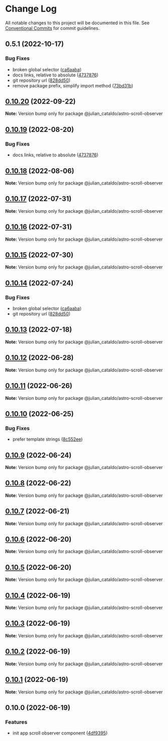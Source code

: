 # Change Log

All notable changes to this project will be documented in this file.
See [Conventional Commits](https://conventionalcommits.org) for commit guidelines.

## 0.5.1 (2022-10-17)


### Bug Fixes

* broken global selector ([ca6aaba](https://github.com/JulianCataldo/web-garden/commit/ca6aaba9c0fd2a8614b9fd1d72c319eb356c3cee))
* docs links, relative to absolute ([4737876](https://github.com/JulianCataldo/web-garden/commit/473787617df5692cea016d2efd985cd234a96c95))
* git repository url ([828dd50](https://github.com/JulianCataldo/web-garden/commit/828dd5087cd131229eae559dbf5d6d638c83f600))
* remove package prefix, simplify import method ([73bd31b](https://github.com/JulianCataldo/web-garden/commit/73bd31bf1f501624036a74a3f19c5bf83cc9c0a4))



## [0.10.20](https://github.com/JulianCataldo/web-garden/compare/@julian_cataldo/astro-scroll-observer@0.10.19...@julian_cataldo/astro-scroll-observer@0.10.20) (2022-09-22)

**Note:** Version bump only for package @julian_cataldo/astro-scroll-observer





## [0.10.19](https://github.com/JulianCataldo/web-garden/compare/@julian_cataldo/astro-scroll-observer@0.10.18...@julian_cataldo/astro-scroll-observer@0.10.19) (2022-08-20)


### Bug Fixes

* docs links, relative to absolute ([4737876](https://github.com/JulianCataldo/web-garden/commit/473787617df5692cea016d2efd985cd234a96c95))



## [0.10.18](https://github.com/JulianCataldo/web-garden/compare/@julian_cataldo/astro-scroll-observer@0.10.17...@julian_cataldo/astro-scroll-observer@0.10.18) (2022-08-06)

**Note:** Version bump only for package @julian_cataldo/astro-scroll-observer





## [0.10.17](https://github.com/JulianCataldo/web-garden/compare/@julian_cataldo/astro-scroll-observer@0.10.16...@julian_cataldo/astro-scroll-observer@0.10.17) (2022-07-31)

**Note:** Version bump only for package @julian_cataldo/astro-scroll-observer





## [0.10.16](https://github.com/JulianCataldo/web-garden/compare/@julian_cataldo/astro-scroll-observer@0.10.15...@julian_cataldo/astro-scroll-observer@0.10.16) (2022-07-31)

**Note:** Version bump only for package @julian_cataldo/astro-scroll-observer





## [0.10.15](https://github.com/JulianCataldo/web-garden/compare/@julian_cataldo/astro-scroll-observer@0.10.14...@julian_cataldo/astro-scroll-observer@0.10.15) (2022-07-30)

**Note:** Version bump only for package @julian_cataldo/astro-scroll-observer





## [0.10.14](https://github.com/JulianCataldo/web-garden/compare/@julian_cataldo/astro-scroll-observer@0.10.13...@julian_cataldo/astro-scroll-observer@0.10.14) (2022-07-24)


### Bug Fixes

* broken global selector ([ca6aaba](https://github.com/JulianCataldo/web-garden/commit/ca6aaba9c0fd2a8614b9fd1d72c319eb356c3cee))
* git repository url ([828dd50](https://github.com/JulianCataldo/web-garden/commit/828dd5087cd131229eae559dbf5d6d638c83f600))



## [0.10.13](https://github.com/JulianCataldo/web-garden/compare/@julian_cataldo/astro-scroll-observer@0.10.12...@julian_cataldo/astro-scroll-observer@0.10.13) (2022-07-18)

**Note:** Version bump only for package @julian_cataldo/astro-scroll-observer

## [0.10.12](https://github.com/JulianCataldo/web-garden/compare/@julian_cataldo/astro-scroll-observer@0.10.11...@julian_cataldo/astro-scroll-observer@0.10.12) (2022-06-28)

**Note:** Version bump only for package @julian_cataldo/astro-scroll-observer

## [0.10.11](https://github.com/JulianCataldo/web-garden/compare/@julian_cataldo/astro-scroll-observer@0.10.10...@julian_cataldo/astro-scroll-observer@0.10.11) (2022-06-26)

**Note:** Version bump only for package @julian_cataldo/astro-scroll-observer

## [0.10.10](https://github.com/JulianCataldo/web-garden/compare/@julian_cataldo/astro-scroll-observer@0.10.9...@julian_cataldo/astro-scroll-observer@0.10.10) (2022-06-25)

### Bug Fixes

- prefer template strings ([8c552ee](https://github.com/JulianCataldo/web-garden/commit/8c552eeb01b379e67d8033480df09c9afc51d54c))

## [0.10.9](https://github.com/JulianCataldo/web-garden/compare/@julian_cataldo/astro-scroll-observer@0.10.8...@julian_cataldo/astro-scroll-observer@0.10.9) (2022-06-24)

**Note:** Version bump only for package @julian_cataldo/astro-scroll-observer

## [0.10.8](https://github.com/JulianCataldo/web-garden/compare/@julian_cataldo/astro-scroll-observer@0.10.7...@julian_cataldo/astro-scroll-observer@0.10.8) (2022-06-22)

**Note:** Version bump only for package @julian_cataldo/astro-scroll-observer

## [0.10.7](https://github.com/JulianCataldo/web-garden/compare/@julian_cataldo/astro-scroll-observer@0.10.6...@julian_cataldo/astro-scroll-observer@0.10.7) (2022-06-21)

**Note:** Version bump only for package @julian_cataldo/astro-scroll-observer

## [0.10.6](https://github.com/JulianCataldo/web-garden/compare/@julian_cataldo/astro-scroll-observer@0.10.5...@julian_cataldo/astro-scroll-observer@0.10.6) (2022-06-20)

**Note:** Version bump only for package @julian_cataldo/astro-scroll-observer

## [0.10.5](https://github.com/JulianCataldo/web-garden/compare/@julian_cataldo/astro-scroll-observer@0.10.4...@julian_cataldo/astro-scroll-observer@0.10.5) (2022-06-20)

**Note:** Version bump only for package @julian_cataldo/astro-scroll-observer

## [0.10.4](https://github.com/JulianCataldo/web-garden/compare/@julian_cataldo/astro-scroll-observer@0.10.3...@julian_cataldo/astro-scroll-observer@0.10.4) (2022-06-19)

**Note:** Version bump only for package @julian_cataldo/astro-scroll-observer

## [0.10.3](https://github.com/JulianCataldo/web-garden/compare/@julian_cataldo/astro-scroll-observer@0.10.2...@julian_cataldo/astro-scroll-observer@0.10.3) (2022-06-19)

**Note:** Version bump only for package @julian_cataldo/astro-scroll-observer

## [0.10.2](https://github.com/JulianCataldo/web-garden/compare/@julian_cataldo/astro-scroll-observer@0.10.1...@julian_cataldo/astro-scroll-observer@0.10.2) (2022-06-19)

**Note:** Version bump only for package @julian_cataldo/astro-scroll-observer

## [0.10.1](https://github.com/JulianCataldo/web-garden/compare/@julian_cataldo/astro-scroll-observer@0.10.0...@julian_cataldo/astro-scroll-observer@0.10.1) (2022-06-19)

**Note:** Version bump only for package @julian_cataldo/astro-scroll-observer

## 0.10.0 (2022-06-19)

### Features

- init app scroll observer component ([4df9395](https://github.com/JulianCataldo/web-garden/commit/4df9395cbaf35263af168e50b3d528af05a09ce6))
